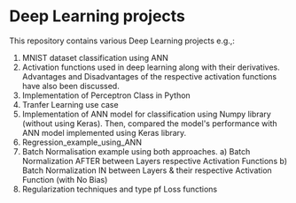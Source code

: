 # Deep Learning projects

This repository contains various Deep Learning projects e.g.,:
  1. MNIST dataset classification using ANN
  2. Activation functions used in deep learning along with their derivatives. Advantages and Disadvantages of the respective activation functions have also been discussed.
  3. Implementation of Perceptron Class in Python
  4. Tranfer Learning use case
  5. Implementation of ANN model for classification using Numpy library (without using Keras). Then, compared the model's performance with ANN model implemented using Keras library.
  6. Regression_example_using_ANN
  7. Batch Normalisation example using both approaches.
      a) Batch Normalization AFTER between Layers respective Activation Functions
      b) Batch Normalization IN between Layers & their respective Activation Function (with No Bias)
  8. Regularization techniques and type pf Loss functions
